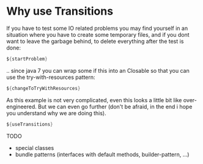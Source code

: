 # Why use Transitions

If you have to test some IO related problems you may find yourself in an situation where you have to create some
temporary files, and if you dont want to leave the garbage behind, to delete everything after the test is done:

```java
${startProblem}
```

.. since java 7 you can wrap some if this into an Closable so that you can use the try-with-resources pattern:

```java
${changeToTryWithResources}
```

As this example is not very complicated, even this looks a little bit like over-engineered.
But we can even go further (don't be afraid, in the end i hope you understand why we are doing this).

```java
${useTransitions}
```

TODO
* special classes
* bundle patterns (interfaces with default methods, builder-pattern, ...)

